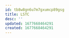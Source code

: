 ```yaml
---
id: tb8w8gn6u7m7gxumcp89gsg
title: LSTC
desc: ''
updated: 1677668464291
created: 1677668464291
---
```

